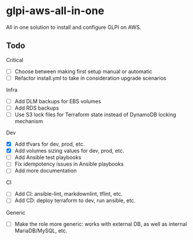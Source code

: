 # glpi-aws-all-in-one

All in one solution to install and configure GLPI on AWS.

## Todo

Critical

- [ ] Choose between making first setup manual or automatic
- [ ] Refactor install.yml to take in consideration upgrade scenarios

Infra

- [ ] Add DLM backups for EBS volumes
- [ ] Add RDS backups
- [ ] Use S3 lock files for Terraform state instead of DynamoDB locking mechanism

Dev

- [x] Add tfvars for dev, prod, etc.
- [x] Add volumes sizing values for dev, prod, etc.
- [ ] Add Ansible test playbooks
- [ ] Fix idempotency issues in Ansible playbooks
- [ ] Add more documentation

CI

- [ ] Add CI: ansible-lint, markdownlint, tflint, etc.
- [ ] Add CD: deploy terraform to dev, run ansible, etc.

Generic

- [ ] Make the role more generic: works with external DB, as well as internal MariaDB/MySQL, etc.
